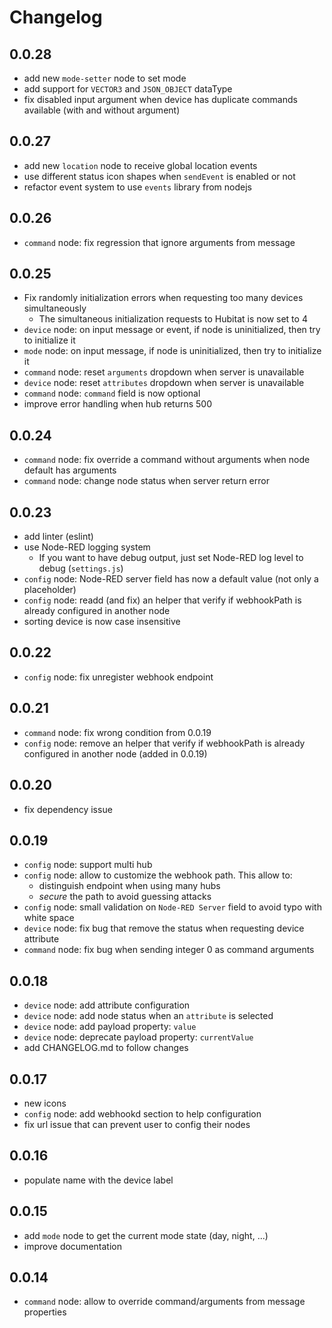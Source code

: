 # Changelog

## 0.0.28

* add new `mode-setter` node to set mode
* add support for `VECTOR3` and `JSON_OBJECT` dataType
* fix disabled input argument when device has duplicate commands available (with and without argument)

## 0.0.27

* add new `location` node to receive global location events
* use different status icon shapes when `sendEvent` is enabled or not
* refactor event system to use `events` library from nodejs

## 0.0.26

* `command` node: fix regression that ignore arguments from message

## 0.0.25

* Fix randomly initialization errors when requesting too many devices simultaneously
  * The simultaneous initialization requests to Hubitat is now set to 4
* `device` node: on input message or event, if node is uninitialized, then try to initialize it
* `mode` node: on input message, if node is uninitialized, then try to initialize it
* `command` node: reset `arguments` dropdown when server is unavailable
* `device` node: reset `attributes` dropdown when server is unavailable
* `command` node: `command` field is now optional
* improve error handling when hub returns 500

## 0.0.24

* `command` node: fix override a command without arguments when node default has arguments
* `command` node: change node status when server return error

## 0.0.23

* add linter (eslint)
* use Node-RED logging system
    * If you want to have debug output, just set Node-RED log level to debug (`settings.js`)
* `config` node: Node-RED server field has now a default value (not only a placeholder)
* `config` node: readd (and fix) an helper that verify if webhookPath is already configured in another node
* sorting device is now case insensitive

## 0.0.22

* `config` node: fix unregister webhook endpoint

## 0.0.21

* `command` node: fix wrong condition from 0.0.19
* `config` node: remove an helper that verify if webhookPath is already configured in another node (added in 0.0.19)

## 0.0.20

* fix dependency issue

## 0.0.19
* `config` node: support multi hub
* `config` node: allow to customize the webhook path. This allow to:
    * distinguish endpoint when using many hubs
    * *secure* the path to avoid guessing attacks
* `config` node: small validation on `Node-RED Server` field to avoid typo with white space
* `device` node: fix bug that remove the status when requesting device attribute
* `command` node: fix bug when sending integer 0 as command arguments

## 0.0.18
* `device` node: add attribute configuration
* `device` node: add node status when an `attribute` is selected
* `device` node: add payload property: `value`
* `device` node: deprecate payload property: `currentValue`
* add CHANGELOG.md to follow changes

## 0.0.17
* new icons
* `config` node: add webhookd section to help configuration
* fix url issue that can prevent user to config their nodes

## 0.0.16
* populate name with the device label

## 0.0.15
* add `mode` node to get the current mode state (day, night, ...)
* improve documentation

## 0.0.14
* `command` node: allow to override command/arguments from message properties

